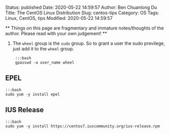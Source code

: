 Status: published
Date: 2020-05-22 14:59:57
Author: Ben Chuanlong Du
Title: The CentOS Linux Distribution
Slug: centos-tips
Category: OS
Tags: Linux, CentOS, tips
Modified: 2020-05-22 14:59:57

**
Things on this page are
fragmentary and immature notes/thoughts of the author.
Please read with your own judgement!
**

1. The `wheel` group is the `sudo` group.
    So to grant a user the sudo previlege,
    just add it to the `wheel` group.

        :::bash
        gpasswd -a user_name wheel

## EPEL

    :::bash
    sudo yum -y install epel

## IUS Release

    :::bash
    sudo yum -y install https://centos7.iuscommunity.org/ius-release.rpm

